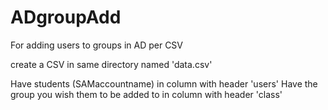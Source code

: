 # ADgroupAdd
For adding users to groups in AD per CSV


create a CSV in same directory named 'data.csv'

Have students (SAMaccountname) in column with header 'users'
Have the group you wish them to be added to in column with header 'class'
